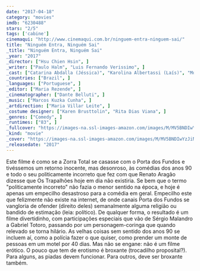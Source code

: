 ```yaml
---
date: "2017-04-18"
category: "movies"
imdb: "6230488"
stars: "2/5"
tags: ['cabine']
cinemaqui: "http://www.cinemaqui.com.br/ninguem-entra-ninguem-sai/"
title: "Ninguém Entra, Ninguém Sai"
_title: "Ninguém Entra, Ninguém Sai"
_year: "2017"
_director: ["Hsu Chien Hsin", ]
_writer: ["Paulo Halm", "Luis Fernando Verissimo", ]
_cast: ["Catarina Abdalla (Jéssica)", "Karolina Albertassi (Laís)", "Monique Alfradique (Severino)", "Leo Bahia (Roberto / Robert)", "Renata Castro Barbosa (Edilene)", "Bruno Bebianno (Médico)", "Paulo Bellei (Papado)", "Ricardo Boechat (Repórter Oscar Ribeiro)", "Alex Cabral (Motoboy Alex)", ]
_countries: ["Brazil", ]
_languages: ["Portuguese", ]
_editor: ["Maria Rezende", ]
_cinematographer: ["Dante Belluti", ]
_music: ["Marcos Kuzka Cunha", ]
_artdirection: ["Maria Villar Leite", ]
_costume designer: ["Karen Brusttolin", "Rita Dias Viana", ]
_genres: ["Comedy", ]
_runtimes: ["83", ]
_fullcover: "https://images-na.ssl-images-amazon.com/images/M/MV5BNDIwYzJiNDAtYmNlOS00Y2EwLTllMjktMTlkYmQzNWVkYjJmL2ltYWdlL2ltYWdlXkEyXkFqcGdeQXVyNjg0NTk1NTQ@.jpg"
_kind: "movie"
_cover: "https://images-na.ssl-images-amazon.com/images/M/MV5BNDIwYzJiNDAtYmNlOS00Y2EwLTllMjktMTlkYmQzNWVkYjJmL2ltYWdlL2ltYWdlXkEyXkFqcGdeQXVyNjg0NTk1NTQ@._V1._SX95_SY140_.jpg"
_releasedate: "2017"
---
```

Este filme é como se a Zorra Total se casasse com o Porta dos Fundos e tivéssemos um retorno inocente, mas desonroso, às comédias dos anos 90 e todo o seu politicamente incorreto que fez com que Renato Aragão dizesse que Os Trapalhões hoje em dia não existiria. Se bem que o termo "politicamente incorreto" não fazia o menor sentido na época, e hoje é apenas um empecilho desastroso para a comédia em geral. Empecilho este que felizmente não existe na internet, de onde canais Porta dos Fundos se vangloria de ofender (direito deles) semanalmente alguma religião ou bandido de estimação (leia: político). De qualquer forma, o resultado é um filme divertidinho, com participações especiais que vão de Sérgio Malandro a Gabriel Totoro, passando por um personagem-coringa que quando relevado se torna hilário. As velhas coisas sem sentido dos anos 90 se incluem aí, como a polícia fazer o que quiser, como prender um monte de pessoas em um motel por 40 dias. Mas não se engane: não é um filme erótico. O pouco que tem de erotismo é broxante (trocadilho proposital?). Para alguns, as piadas devem funcionar. Para outros, deve ser broxante também.
